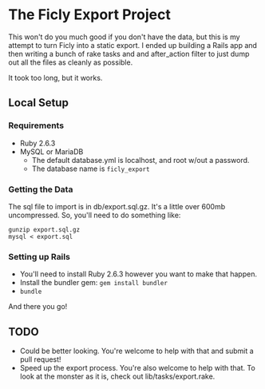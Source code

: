 # The Ficly Export Project

This won't do you much good if you don't have the data, but this is my attempt to turn Ficly into a static export.  I ended up building a Rails app and then writing a bunch of rake tasks and and after_action filter to just dump out all the files as cleanly as possible.

It took too long, but it works.

## Local Setup

### Requirements

* Ruby 2.6.3
* MySQL or MariaDB
  * The default database.yml is localhost, and root w/out a password.
  * The database name is `ficly_export`

### Getting the Data

The sql file to import is in db/export.sql.gz.  It's a little over 600mb uncompressed.  So, you'll need to do something like:

```cd db
gunzip export.sql.gz
mysql < export.sql
```

### Setting up Rails

* You'll need to install Ruby 2.6.3 however you want to make that happen.
* Install the bundler gem: `gem install bundler`
* `bundle`

And there you go!

## TODO

* Could be better looking. You're welcome to help with that and submit a pull request!
* Speed up the export process. You're also welcome to help with that.  To look at the monster as it is, check out lib/tasks/export.rake.
